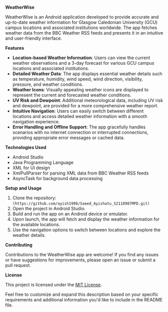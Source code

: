 

**WeatherWise**

WeatherWise is an Android application developed to provide accurate and up-to-date weather information for Glasgow Caledonian University (GCU) campus locations and associated institutions worldwide. The app fetches weather data from the BBC Weather RSS feeds and presents it in an intuitive and user-friendly interface.

**Features**

- **Location-based Weather Information**: Users can view the current weather observations and a 3-day forecast for various GCU campus locations and associated institutions.
- **Detailed Weather Data**: The app displays essential weather details such as temperature, humidity, wind speed, wind direction, visibility, pressure, and weather conditions.
- **Weather Icons**: Visually appealing weather icons are displayed to represent the current and forecasted weather conditions.
- **UV Risk and Dewpoint**: Additional meteorological data, including UV risk and dewpoint, are provided for a more comprehensive weather report.
- **Intuitive Navigation**: Users can easily switch between different locations and access detailed weather information with a smooth navigation experience.
- **Error Handling and Offline Support**: The app gracefully handles scenarios with no internet connection or interrupted connections, providing appropriate error messages or cached data.

**Technologies Used**

- Android Studio
- Java Programming Language
- XML for UI design
- XmlPullParser for parsing XML data from BBC Weather RSS feeds
- AsyncTask for background data processing

**Setup and Usage**

1. Clone the repository: `(https://github.com/ayish1998/Saeed_Ayishatu_S2110987MPD.git)`
2. Open the project in Android Studio.
3. Build and run the app on an Android device or emulator.
4. Upon launch, the app will fetch and display the weather information for the available locations.
5. Use the navigation options to switch between locations and explore the weather details.

**Contributing**

Contributions to the WeatherWise app are welcome! If you find any issues or have suggestions for improvements, please open an issue or submit a pull request.

**License**

This project is licensed under the [MIT License](LICENSE).

Feel free to customize and expand this description based on your specific requirements and additional information you'd like to include in the README file.
